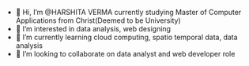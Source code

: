 - 👋 Hi, I’m @HARSHITA VERMA currently studying Master of Computer Applications from Christ(Deemed to be University)
- 👀 I’m interested in data analysis, web designing
- 🌱 I’m currently learning cloud computing, spatio temporal data, data analysis
- 💞️ I’m looking to collaborate on data analyst and web developer role 

<!---
HARSHITA-VERMA-2147249/HARSHITA-VERMA-2147249 is a ✨ special ✨ repository because its `README.md` (this file) appears on your GitHub profile.
You can click the Preview link to take a look at your changes.
--->
